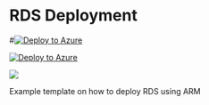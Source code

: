 # RDS Deployment
#[![Deploy to Azure](http://azuredeploy.net/deploybutton.png)](https://portal.azure.com/#create/Microsoft.Template/uri/https%3A%2F%2Fraw.githubusercontent.com%2Fkrnese%2Fazuredeploy%2Fmaster%2FRDSDemo%2Fazuredeploy.json) 

[![Deploy to Azure](http://azuredeploy.net/deploybutton.png)](https://portal.azure.com/#create/Microsoft.Template/uri/https%3A%2F%2Fraw.githubusercontent.com%2Fkrnese%2Fazuredeploy%2Fmaster%2FRDSDemo%2Fazuredeploy.json) 

<a href="http://armviz.io/#/?load=https://raw.githubusercontent.com/krnese/AzureDeploy/master/RDSDemo/azuredeploy.json" target="_blank">
    <img src="http://armviz.io/visualizebutton.png"/>
</a>

Example template on how to deploy RDS using ARM

